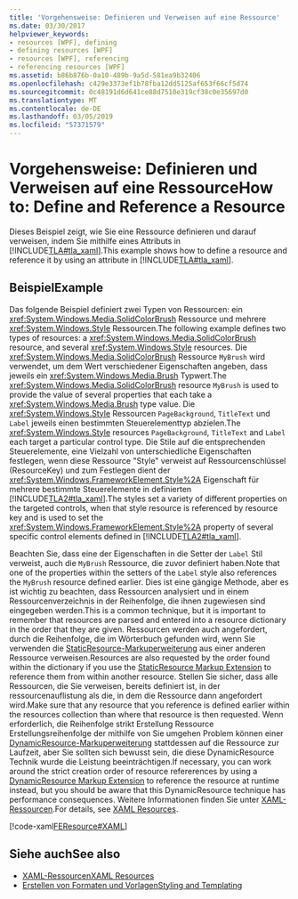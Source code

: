 ```yaml
---
title: 'Vorgehensweise: Definieren und Verweisen auf eine Ressource'
ms.date: 03/30/2017
helpviewer_keywords:
- resources [WPF], defining
- defining resources [WPF]
- resources [WPF], referencing
- referencing resources [WPF]
ms.assetid: b86b876b-0a10-489b-9a5d-581ea9b32406
ms.openlocfilehash: c429e3373ef1b78fba12dd5125af653f66cf5d74
ms.sourcegitcommit: 0c48191d6d641ce88d7510e319cf38c0e35697d0
ms.translationtype: MT
ms.contentlocale: de-DE
ms.lasthandoff: 03/05/2019
ms.locfileid: "57371579"
---
```

# <a name="how-to-define-and-reference-a-resource"></a><span data-ttu-id="5b843-102">Vorgehensweise: Definieren und Verweisen auf eine Ressource</span><span class="sxs-lookup"><span data-stu-id="5b843-102">How to: Define and Reference a Resource</span></span>
<span data-ttu-id="5b843-103">Dieses Beispiel zeigt, wie Sie eine Ressource definieren und darauf verweisen, indem Sie mithilfe eines Attributs in [!INCLUDE[TLA#tla_xaml](../../../../includes/tlasharptla-xaml-md.md)].</span><span class="sxs-lookup"><span data-stu-id="5b843-103">This example shows how to define a resource and reference it by using an attribute in [!INCLUDE[TLA#tla_xaml](../../../../includes/tlasharptla-xaml-md.md)].</span></span>  
  
## <a name="example"></a><span data-ttu-id="5b843-104">Beispiel</span><span class="sxs-lookup"><span data-stu-id="5b843-104">Example</span></span>  
 <span data-ttu-id="5b843-105">Das folgende Beispiel definiert zwei Typen von Ressourcen: ein <xref:System.Windows.Media.SolidColorBrush> Ressource und mehrere <xref:System.Windows.Style> Ressourcen.</span><span class="sxs-lookup"><span data-stu-id="5b843-105">The following example defines two types of resources: a <xref:System.Windows.Media.SolidColorBrush> resource, and several <xref:System.Windows.Style> resources.</span></span> <span data-ttu-id="5b843-106">Die <xref:System.Windows.Media.SolidColorBrush> Ressource `MyBrush` wird verwendet, um dem Wert verschiedener Eigenschaften angeben, dass jeweils ein <xref:System.Windows.Media.Brush> Typwert.</span><span class="sxs-lookup"><span data-stu-id="5b843-106">The <xref:System.Windows.Media.SolidColorBrush> resource `MyBrush` is used to provide the value of several properties that each take a <xref:System.Windows.Media.Brush> type value.</span></span> <span data-ttu-id="5b843-107">Die <xref:System.Windows.Style> Ressourcen `PageBackground`, `TitleText` und `Label` jeweils einen bestimmten Steuerelementtyp abzielen.</span><span class="sxs-lookup"><span data-stu-id="5b843-107">The <xref:System.Windows.Style> resources `PageBackground`, `TitleText` and `Label` each target a particular control type.</span></span> <span data-ttu-id="5b843-108">Die Stile auf die entsprechenden Steuerelemente, eine Vielzahl von unterschiedliche Eigenschaften festlegen, wenn diese Ressource "Style" verweist auf Ressourcenschlüssel (ResourceKey) und zum Festlegen dient der <xref:System.Windows.FrameworkElement.Style%2A> Eigenschaft für mehrere bestimmte Steuerelemente in definierten [!INCLUDE[TLA2#tla_xaml](../../../../includes/tla2sharptla-xaml-md.md)].</span><span class="sxs-lookup"><span data-stu-id="5b843-108">The styles set a variety of different properties on the targeted controls, when that style resource is referenced by resource key and is used to set the <xref:System.Windows.FrameworkElement.Style%2A> property of several specific control elements defined in [!INCLUDE[TLA2#tla_xaml](../../../../includes/tla2sharptla-xaml-md.md)].</span></span>  
  
 <span data-ttu-id="5b843-109">Beachten Sie, dass eine der Eigenschaften in die Setter der `Label` Stil verweist, auch die `MyBrush` Ressource, die zuvor definiert haben.</span><span class="sxs-lookup"><span data-stu-id="5b843-109">Note that one of the properties within the setters of the `Label` style also references the `MyBrush` resource defined earlier.</span></span> <span data-ttu-id="5b843-110">Dies ist eine gängige Methode, aber es ist wichtig zu beachten, dass Ressourcen analysiert und in einem Ressourcenverzeichnis in der Reihenfolge, die ihnen zugewiesen sind eingegeben werden.</span><span class="sxs-lookup"><span data-stu-id="5b843-110">This is a common technique, but it is important to remember that resources are parsed and entered into a resource dictionary in the order that they are given.</span></span> <span data-ttu-id="5b843-111">Ressourcen werden auch angefordert, durch die Reihenfolge, die im Wörterbuch gefunden wird, wenn Sie verwenden die [StaticResource-Markuperweiterung](staticresource-markup-extension.md) aus einer anderen Ressource verweisen.</span><span class="sxs-lookup"><span data-stu-id="5b843-111">Resources are also requested by the order found within the dictionary if you use the [StaticResource Markup Extension](staticresource-markup-extension.md) to reference them from within another resource.</span></span> <span data-ttu-id="5b843-112">Stellen Sie sicher, dass alle Ressourcen, die Sie verweisen, bereits definiert ist, in der ressourcenauflistung als die, in dem die Ressource dann angefordert wird.</span><span class="sxs-lookup"><span data-stu-id="5b843-112">Make sure that any resource that you reference is defined earlier within the resources collection than where that resource is then requested.</span></span> <span data-ttu-id="5b843-113">Wenn erforderlich, die Reihenfolge strikt Erstellung Ressource Erstellungsreihenfolge der mithilfe von Sie umgehen Problem können einer [DynamicResource-Markuperweiterung](dynamicresource-markup-extension.md) stattdessen auf die Ressource zur Laufzeit, aber Sie sollten sich bewusst sein, die diese DynamicResource Technik wurde die Leistung beeinträchtigen.</span><span class="sxs-lookup"><span data-stu-id="5b843-113">If necessary, you can work around the strict creation order of resource refererences by using a [DynamicResource Markup Extension](dynamicresource-markup-extension.md) to reference the resource at runtime instead, but you should be aware that this DynamicResource technique has performance consequences.</span></span> <span data-ttu-id="5b843-114">Weitere Informationen finden Sie unter [XAML-Ressourcen](xaml-resources.md).</span><span class="sxs-lookup"><span data-stu-id="5b843-114">For details, see [XAML Resources](xaml-resources.md).</span></span>  
  
 [!code-xaml[FEResource#XAML](~/samples/snippets/csharp/VS_Snippets_Wpf/FEResource/CS/default.xaml#xaml)]  
  
## <a name="see-also"></a><span data-ttu-id="5b843-115">Siehe auch</span><span class="sxs-lookup"><span data-stu-id="5b843-115">See also</span></span>
- [<span data-ttu-id="5b843-116">XAML-Ressourcen</span><span class="sxs-lookup"><span data-stu-id="5b843-116">XAML Resources</span></span>](xaml-resources.md)
- [<span data-ttu-id="5b843-117">Erstellen von Formaten und Vorlagen</span><span class="sxs-lookup"><span data-stu-id="5b843-117">Styling and Templating</span></span>](../controls/styling-and-templating.md)
